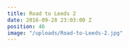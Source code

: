 ```yaml
---
title: Road to Leeds 2
date: 2016-09-28 23:03:00 Z
position: 46
image: "/uploads/Road-to-Leeds-2.jpg"
---
```


